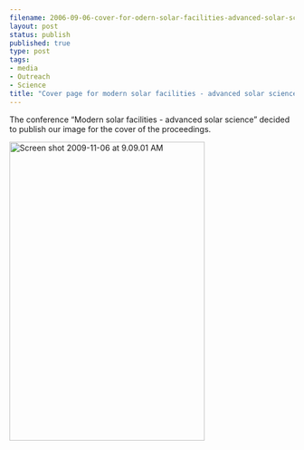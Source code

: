 ```yaml
--- 
filename: 2006-09-06-cover-for-odern-solar-facilities-advanced-solar-science%e2%80%9d.md
layout: post
status: publish
published: true
type: post
tags: 
- media
- Outreach
- Science
title: "Cover page for modern solar facilities - advanced solar science\xE2\x80\x9D"
---
```

The conference “Modern solar facilities - advanced solar science” decided to publish our image for the cover of the proceedings.

<a href="http://adsabs.harvard.edu/abs/2007msfa.conf....0K"><img class="aligncenter size-full wp-image-697" title="Screen shot 2009-11-06 at 9.09.01 AM" src="http://nasonurb.files.wordpress.com/2009/11/screen-shot-2009-11-06-at-9-09-01-am.jpg" alt="Screen shot 2009-11-06 at 9.09.01 AM" width="345" height="528" /></a>
